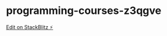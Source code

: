# programming-courses-z3qgve

[Edit on StackBlitz ⚡️](https://stackblitz.com/edit/programming-courses-z3qgve)